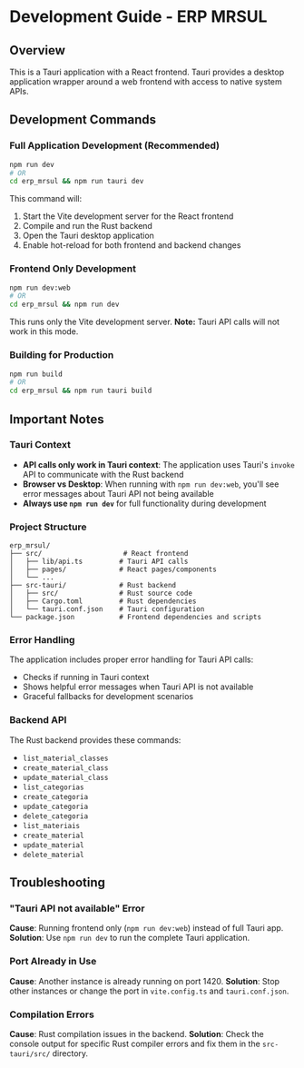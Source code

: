 # Development Guide - ERP MRSUL

## Overview

This is a Tauri application with a React frontend. Tauri provides a desktop application wrapper around a web frontend with access to native system APIs.

## Development Commands

### Full Application Development (Recommended)

```bash
npm run dev
# OR
cd erp_mrsul && npm run tauri dev
```

This command will:

1. Start the Vite development server for the React frontend
2. Compile and run the Rust backend
3. Open the Tauri desktop application
4. Enable hot-reload for both frontend and backend changes

### Frontend Only Development

```bash
npm run dev:web
# OR
cd erp_mrsul && npm run dev
```

This runs only the Vite development server. **Note:** Tauri API calls will not work in this mode.

### Building for Production

```bash
npm run build
# OR
cd erp_mrsul && npm run tauri build
```

## Important Notes

### Tauri Context

- **API calls only work in Tauri context**: The application uses Tauri's `invoke` API to communicate with the Rust backend
- **Browser vs Desktop**: When running with `npm run dev:web`, you'll see error messages about Tauri API not being available
- **Always use `npm run dev`** for full functionality during development

### Project Structure

```
erp_mrsul/
├── src/                    # React frontend
│   ├── lib/api.ts         # Tauri API calls
│   ├── pages/             # React pages/components
│   └── ...
├── src-tauri/             # Rust backend
│   ├── src/               # Rust source code
│   ├── Cargo.toml         # Rust dependencies
│   └── tauri.conf.json    # Tauri configuration
└── package.json           # Frontend dependencies and scripts
```

### Error Handling

The application includes proper error handling for Tauri API calls:

- Checks if running in Tauri context
- Shows helpful error messages when Tauri API is not available
- Graceful fallbacks for development scenarios

### Backend API

The Rust backend provides these commands:

- `list_material_classes`
- `create_material_class`
- `update_material_class`
- `list_categorias`
- `create_categoria`
- `update_categoria`
- `delete_categoria`
- `list_materiais`
- `create_material`
- `update_material`
- `delete_material`

## Troubleshooting

### "Tauri API not available" Error

**Cause**: Running frontend only (`npm run dev:web`) instead of full Tauri app.
**Solution**: Use `npm run dev` to run the complete Tauri application.

### Port Already in Use

**Cause**: Another instance is already running on port 1420.
**Solution**: Stop other instances or change the port in `vite.config.ts` and `tauri.conf.json`.

### Compilation Errors

**Cause**: Rust compilation issues in the backend.
**Solution**: Check the console output for specific Rust compiler errors and fix them in the `src-tauri/src/` directory.
